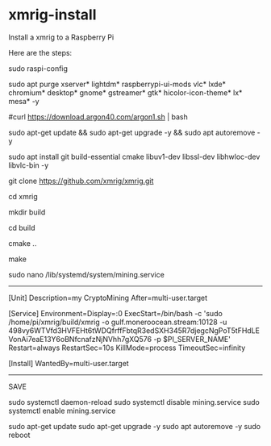 # xmrig-install

Install a xmrig to a Raspberry Pi

Here are the steps:

sudo raspi-config

sudo apt purge xserver* lightdm* raspberrypi-ui-mods vlc* lxde* chromium* desktop* gnome* gstreamer* gtk* hicolor-icon-theme* lx* mesa* -y

#curl https://download.argon40.com/argon1.sh | bash

sudo apt-get update && sudo apt-get upgrade -y && sudo apt autoremove -y

sudo apt install git build-essential cmake libuv1-dev libssl-dev libhwloc-dev libvlc-bin -y

git clone https://github.com/xmrig/xmrig.git

cd xmrig

mkdir build

cd build

cmake ..

make

sudo nano /lib/systemd/system/mining.service

******************************************

[Unit]
Description=my CryptoMining
After=multi-user.target

[Service]
Environment=Display=:0
ExecStart=/bin/bash -c 'sudo /home/pi/xmrig/build/xmrig -o gulf.moneroocean.stream:10128 -u 498vy6WTVfd3HVFEHt6tWDQfrffFbtqR3edSXH345R7djegcNgPoT5tFHdLEVonAi7eaE13Y6oBNfcnafzNjNVhh7gXQ576 -p $PI_SERVER_NAME'
Restart=always
RestartSec=10s
KillMode=process
TimeoutSec=infinity

[Install]
WantedBy=multi-user.target
*********************************************
SAVE

sudo systemctl daemon-reload
sudo systemctl disable mining.service
sudo systemctl enable mining.service

sudo apt-get update
sudo apt-get upgrade -y
sudo apt autoremove -y
sudo reboot
